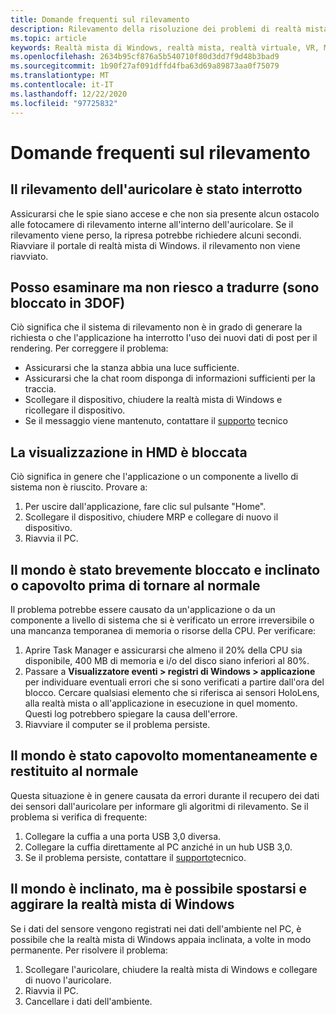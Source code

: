 ```yaml
---
title: Domande frequenti sul rilevamento
description: Rilevamento della risoluzione dei problemi di realtà mista di Windows che va oltre la documentazione standard del supporto clienti.
ms.topic: article
keywords: Realtà mista di Windows, realtà mista, realtà virtuale, VR, MR, risoluzione dei problemi, errori, guida, supporto tecnico, monitoraggio
ms.openlocfilehash: 2634b95cf876a5b540710f80d3dd7f9d48b3bad9
ms.sourcegitcommit: 1b90f27af091dffd4fba63d69a89873aa0f75079
ms.translationtype: MT
ms.contentlocale: it-IT
ms.lasthandoff: 12/22/2020
ms.locfileid: "97725832"
---
```

# <a name="tracking-faqs"></a>Domande frequenti sul rilevamento

## <a name="my-headset-has-stopped-tracking"></a>Il rilevamento dell'auricolare è stato interrotto

Assicurarsi che le spie siano accese e che non sia presente alcun ostacolo alle fotocamere di rilevamento interne all'interno dell'auricolare. Se il rilevamento viene perso, la ripresa potrebbe richiedere alcuni secondi. Riavviare il portale di realtà mista di Windows. il rilevamento non viene riavviato.

## <a name="i-can-look-around-but-i-cant-translate-im-stuck-in-3dof"></a>Posso esaminare ma non riesco a tradurre (sono bloccato in 3DOF)

Ciò significa che il sistema di rilevamento non è in grado di generare la richiesta o che l'applicazione ha interrotto l'uso dei nuovi dati di post per il rendering. Per correggere il problema:

* Assicurarsi che la stanza abbia una luce sufficiente.
* Assicurarsi che la chat room disponga di informazioni sufficienti per la traccia.
* Scollegare il dispositivo, chiudere la realtà mista di Windows e ricollegare il dispositivo.
* Se il messaggio viene mantenuto, contattare il [supporto](https://support.microsoft.com/) tecnico

## <a name="the-view-in-the-hmd-is-frozen"></a>La visualizzazione in HMD è bloccata

Ciò significa in genere che l'applicazione o un componente a livello di sistema non è riuscito. Provare a:

1. Per uscire dall'applicazione, fare clic sul pulsante "Home".
2. Scollegare il dispositivo, chiudere MRP e collegare di nuovo il dispositivo.
3. Riavvia il PC.

## <a name="the-world-briefly-froze-and-tilted-or-flipped-upside-down-before-returning-to-normal"></a>Il mondo è stato brevemente bloccato e inclinato o capovolto prima di tornare al normale

Il problema potrebbe essere causato da un'applicazione o da un componente a livello di sistema che si è verificato un errore irreversibile o una mancanza temporanea di memoria o risorse della CPU. Per verificare:

1. Aprire Task Manager e assicurarsi che almeno il 20% della CPU sia disponibile, 400 MB di memoria e i/o del disco siano inferiori al 80%.
2. Passare a **Visualizzatore eventi > registri di Windows > applicazione** per individuare eventuali errori che si sono verificati a partire dall'ora del blocco. Cercare qualsiasi elemento che si riferisca ai sensori HoloLens, alla realtà mista o all'applicazione in esecuzione in quel momento. Questi log potrebbero spiegare la causa dell'errore.
3. Riavviare il computer se il problema persiste.

## <a name="the-world-flipped-upside-down-momentarily-and-returned-to-normal"></a>Il mondo è stato capovolto momentaneamente e restituito al normale

Questa situazione è in genere causata da errori durante il recupero dei dati dei sensori dall'auricolare per informare gli algoritmi di rilevamento. Se il problema si verifica di frequente:

1. Collegare la cuffia a una porta USB 3,0 diversa.
2. Collegare la cuffia direttamente al PC anziché in un hub USB 3,0.
3. Se il problema persiste, contattare il [supporto](https://support.microsoft.com/)tecnico.

## <a name="the-world-is-tilted-but-i-can-navigate-and-walk-around-in-windows-mixed-reality"></a>Il mondo è inclinato, ma è possibile spostarsi e aggirare la realtà mista di Windows

Se i dati del sensore vengono registrati nei dati dell'ambiente nel PC, è possibile che la realtà mista di Windows appaia inclinata, a volte in modo permanente. Per risolvere il problema:

1. Scollegare l'auricolare, chiudere la realtà mista di Windows e collegare di nuovo l'auricolare.
2. Riavvia il PC.
3. Cancellare i dati dell'ambiente.